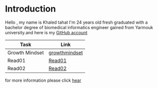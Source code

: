 
# Introduction

Hello , my name is Khaled tahat I'm 24 years old fresh graduated with a bachelor degree of biomedical informatics engineer gained from Yarmouk university.and here is my [GitHub account](KZTahat (github.com))

| Task            | Link          |
|----------------|----------------|
| Growth Mindset  |  [growthmindset](https://kztahat.github.io/reading-notes/growthmindset)|
| Read01 | [Read01](https://kztahat.github.io/reading-notes/Read01LearningMarkdown)|
| Read02 | [Read02](https://kztahat.github.io/reading-notes//Read02RevisionsandtheCloud) |

for more information please click [hear](https://www.atlassian.com/blog/inside-atlassian/growth-mindset)

